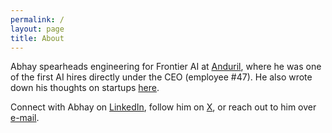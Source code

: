 ```yaml
---
permalink: /
layout: page
title: About
---
```


Abhay spearheads engineering for Frontier AI at [Anduril](http://anduril.com/), where he was one of the first AI hires directly under the CEO (employee #47). He also wrote down his thoughts on startups [here](https://docs.google.com/document/d/1QFR3scxuGSY848qA7JDYEHI2uVB7f5nzIj_jIH7ihZQ/edit).

Connect with Abhay on [LinkedIn](https://www.linkedin.com/in/abhayvenkatesh/), follow him on [X](https://twitter.com/AbhayVenkatesh1), or reach out to him over [e-mail](mailto:abhay.venkatesh@gmail.com).
